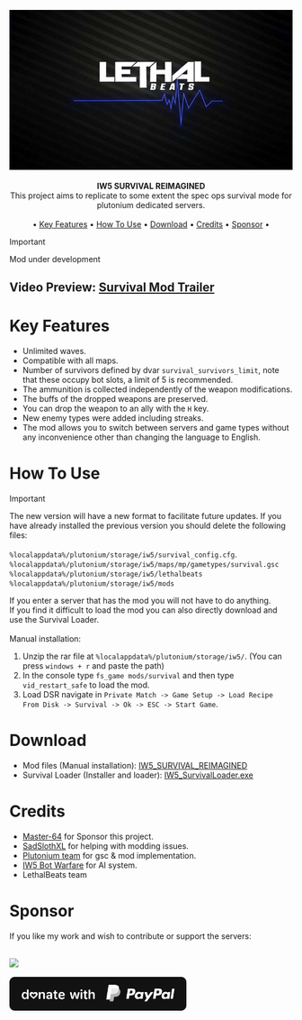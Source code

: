 <p align="center">
  <img src="https://github.com/LastDemon99/LastDemon99/blob/main/Data/lb_logo.jpg">  
  <br><br>
  <b>IW5 SURVIVAL REIMAGINED</b><br>
  <a>This project aims to replicate to some extent the spec ops survival mode for plutonium dedicated servers.</a> 
  <br><br>
    • <a href="#key-features">Key Features</a> •  
  <a href="#how-to-use">How To Use</a> •
  <a href="#download">Download</a> •
  <a href="#credits">Credits</a> •
  <a href="#sponsor">Sponsor</a> •
</p>

> [!IMPORTANT]
> 
> Mod under development
> 

## **Video Preview:** [Survival Mod Trailer](https://www.youtube.com/watch?v=dLZ6dSQqObk)

# <a name="key-features"></a>Key Features
- Unlimited waves.
- Compatible with all maps.
- Number of survivors defined by dvar `survival_survivors_limit`, note that these occupy bot slots, a limit of 5 is recommended.
- The ammunition is collected independently of the weapon modifications.
- The buffs of the dropped weapons are preserved.
- You can drop the weapon to an ally with the `H` key.
- New enemy types were added including streaks.
- The mod allows you to switch between servers and game types without any inconvenience other than changing the language to English.

# <a name="how-to-use"></a>How To Use
> [!IMPORTANT]
> 
> The new version will have a new format to facilitate future updates.
> If you have already installed the previous version you should delete the following files:<br><br>
> `%localappdata%/plutonium/storage/iw5/survival_config.cfg`.<br>
> `%localappdata%/plutonium/storage/iw5/maps/mp/gametypes/survival.gsc`<br>
> `%localappdata%/plutonium/storage/iw5/lethalbeats`<br>
> `%localappdata%/plutonium/storage/iw5/mods`
>

If you enter a server that has the mod you will not have to do anything.<br>
If you find it difficult to load the mod you can also directly download and use the Survival Loader.<br><br>
Manual installation:
1. Unzip the rar file at `%localappdata%/plutonium/storage/iw5/`. (You can press `windows + r` and paste the path)
2. In the console type `fs_game mods/survival` and then type `vid_restart_safe` to load the mod.
3. Load DSR navigate in `Private Match -> Game Setup -> Load Recipe From Disk -> Survival -> Ok -> ESC -> Start Game`.

# <a name="download"></a>Download
- Mod files (Manual installation): [IW5_SURVIVAL_REIMAGINED](https://github.com/LastDemon99/IW5-Survival-Reimagined/releases/download/iw5-mp-survival-v3.0/IW5-Survival-Reimagined.rar)
- Survival Loader (Installer and loader): [IW5_SurvivalLoader.exe](https://github.com/LethalBeats/IW5-Survival-Loader/releases/download/iw5-survival-loader-v1.0/IW5_SurvivalLoader.exe)

# <a name="credits"></a>Credits
- [Master-64](https://github.com/Master-64) for Sponsor this project.
- [SadSlothXL](https://github.com/SadSlothXL) for helping with modding issues.
- [Plutonium team](https://github.com/plutoniummod) for gsc & mod implementation.
- [IW5 Bot Warfare](https://github.com/ineedbots/piw5_bot_warfare) for AI system.
- LethalBeats team
  
# <a name="sponsor"></a>Sponsor
If you like my work and wish to contribute or support the servers:<br><br/>

<a href="https://ko-fi.com/lethalbeats"><img src="https://ko-fi.com/img/githubbutton_sm.svg" height="60"></a>

<a href="https://www.paypal.com/paypalme/lastdemon99/"><img src="https://github.com/LastDemon99/LastDemon99/blob/main/Data/paypal_dark.svg" height="60"></a>
